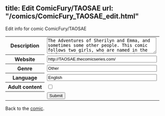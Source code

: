 title: Edit ComicFury/TAOSAE
url: "/comics/ComicFury_TAOSAE_edit.html"
---
Edit info for comic ComicFury/TAOSAE

<form name="comic" action="http://gaepostmail.appspot.com/comic/" method="post">
<table class="comicinfo">
<tr>
<th>Description</th><td><textarea name="description" cols="40" rows="3">The Adventures of Sherilyn and Emma, and sometimes some other people. This comic follows two girls, who are named in the title, as they have adventures and shenanigans at school.</textarea></td>
</tr>
<tr>
<th>Website</th><td><input type="text" name="url" value="http://TAOSAE.thecomicseries.com/" size="40"/></td>
</tr>
<tr>
<th>Genre</th><td><input type="text" name="genre" value="Other" size="40"/></td>
</tr>
<tr>
<th>Language</th><td><input type="text" name="language" value="English" size="40"/></td>
</tr>
<tr>
<th>Adult content</th><td><input type="checkbox" name="adult" value="adult" /></td>
</tr>
<tr>
<th></th><td>
<input type="hidden" name="comic" value="ComicFury_TAOSAE" />
<input type="submit" name="submit" value="Submit" />
</td>
</tr>
</table>
</form>

Back to the [comic](ComicFury_TAOSAE.html).
